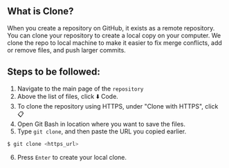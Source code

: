 ## What is Clone?
When you create a repository on GitHub, it exists as a remote repository.
You can clone your repository to create a local copy on your computer.
We clone the repo to local machine to make it easier to fix merge conflicts, add or remove files, and push larger commits.

## Steps to be followed:
1. Navigate to the main page of the ```repository```
2. Above the list of files, click :arrow_down: Code.
3. To clone the repository using HTTPS, under "Clone with HTTPS", click :clipboard:
4. Open Git Bash in location where you want to save the files.
5. Type ```git clone```, and then paste the URL you copied earlier.

```sh
$ git clone <https_url>
```
6. Press ```Enter``` to create your local clone.
